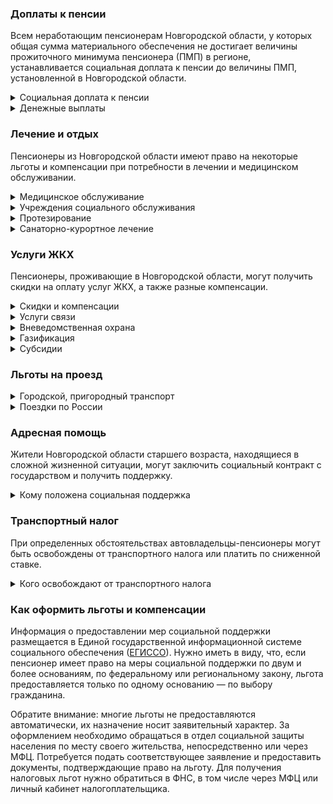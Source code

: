 ﻿### Доплаты к пенсии
Всем неработающим пенсионерам Новгородской области, у которых общая сумма материального обеспечения не достигает величины прожиточного минимума пенсионера (ПМП) в регионе, устанавливается социальная доплата к пенсии до величины ПМП, установленной в Новгородской области.
<details>
<summary>Социальная доплата к пенсии</summary>
Социальная доплата к пенсии до величины регионального прожиточного минимума пенсионера назначается автоматически, по данным выплатного дела о размере пенсии.
</details>
<details>
<summary>Денежные выплаты</summary>
Если пенсионер относится к льготной категории, ему полагается ежемесячная денежная выплата (ЕДВ), которая регулярно индексируется.
В [Новгородской](https://docs.cntd.ru/document/423975163) области к таким категориям относятся ветераны труда, ветеранам труда области, труженики тыла и жертвы политических репрессий.
</details>

### Лечение и отдых
Пенсионеры из Новгородской области имеют право на некоторые льготы и компенсации при потребности в лечении и медицинском обслуживании.
<details>
<summary>Медицинское обслуживание</summary>

Обслуживание в поликлиниках и других медицинских учреждениях, к которым они были прикреплены до выхода на пенсию, сохраняется за тружениками тыла, жертвами политических репрессий, а также ветеранами труда. Оказание медицинской помощи вне очереди полагается жертвам политических репрессий, а также труженикам тыла и ветеранам труда.
</details>
<details>
<summary>Учреждения социального обслуживания</summary>

Внеочередной приём в дома-интернаты для престарелых и инвалидов, учреждения социального обслуживания предоставляется труженикам тыла и жертвам политических репрессий.
</details>
<details>
<summary>Протезирование</summary>

Новгородских тружеников тыла и реабилитированных пенсионеров бесплатно обеспечивают протезами (кроме зубных) и протезно-ортопедическими изделиями.
</details>
<details>
<summary>Санаторно-курортное лечение</summary>

[Новгородским](https://docs.cntd.ru/document/423975163) жертвам политических репрессий при наличии медицинских показаний один раз в год выдаётся путёвка на санаторно-курортное лечение. В случае самостоятельной покупки путёвки компенсируют расходы на её приобретение, но не более 18 330 рублей.
</details>

### Услуги ЖКХ
Пенсионеры, проживающие в Новгородской области, могут получить скидки на оплату услуг ЖКХ, а также разные компенсации. 
<details>
<summary>Скидки и компенсации</summary>

В [Новгородской](https://docs.cntd.ru/document/423975163) области жертвам политических репрессий, ветеранам труда и ветеранам труда области выплачивают компенсацию в размере 50% расходов на оплату жилого помещения, коммунальных услуг, взносов на капремонт и вывоз жидких бытовых отходов. Льгота распространяется также на членов семьи жертв политических репрессий и иждивенцев ветеранов труда, проживающих совместно с пенсионером.

Одинокие неработающие пенсионеры по достижении 70 лет освобождаются от взносов на капремонт на 50%, а с 80-летнего возраста — полностью. Льгота распространяется также на граждан указанного возраста, семья которых состоит из неработающих граждан пенсионного возраста (мужчины — старше 60 лет, женщины — 55 лет) и (или) инвалидов I и II групп. Компенсация рассчитывается исходя из установленных в регионе минимального взноса на капремонт за 1 кв. метр и размера стандарта нормативной площади жилого помещения.
</details>
<details>
<summary>Услуги связи</summary>

Реабилитированным пенсионерам Новгородской области компенсируют расходы на установку телефона.
</details>
<details>
<summary>Вневедомственная охрана</summary>

[Новгородским](https://docs.cntd.ru/document/423975163) одиноко проживающим жертвам политических репрессий или супружеским парам, один из которых является репрессированным, оплачивают 50% расходов на услуги вневедомственной охраны.
</details>
<details>
<summary>Газификация</summary>

В [Новгородской](https://sudrf.cntd.ru/document/411705959) области малообеспеченным одиноко проживающим пенсионерам или их семьям, доход которых не превышает величины прожиточного минимума на каждого члена семьи, предоставляется социальная поддержка на газификацию домовладения. Компенсируют 50% от стоимости фактически произведённых работ по газификации жилья, но без учёта стоимости газовой плиты, водонагревателя, отопительного котла и работ по устройству дымохода и вентиляции.
</details>
<details>
<summary>Субсидии</summary>

Оформить субсидию на оплату жилищно-коммунальных услуг можно при условии, что на их оплату тратится более 22% от совокупного дохода семьи.
</details>

### Льготы на проезд
<details>
<summary>Городской, пригородный транспорт</summary>

В [Новгородской](https://docs.cntd.ru/document/423975163) области труженики тыла, ветераны труда и ветераны труда области проезд на железнодорожном транспорте пригородного сообщения оплачивают в размере 50%, а жертвы политических репрессий ездят бесплатно.
</details>
<details>
<summary>Поездки по России</summary>

Новгородским реабилитированным пенсионерам один раз в год компенсируются расходы на оплату проезда (туда и обратно) по территории Российской Федерации на железнодорожном транспорте в размере 100% стоимости проезда. При поездке в районы, не имеющие железнодорожного сообщения, возместят 50% стоимости проезда водным, воздушным или междугородным автомобильным транспортом.
</details>

### Адресная помощь
Жители Новгородской области старшего возраста, находящиеся в сложной жизненной ситуации, могут заключить социальный контракт с государством и получить поддержку.
<details>
<summary>Кому положена социальная поддержка</summary>

Пенсионерам, оказавшимся в трудной жизненной ситуации по не зависящим от них причинам или в связи со стихийным бедствием, экстремальной ситуацией, оказывается адресная помощь. Она предоставляется путём выплаты пособий либо в натуральной форме (обеспечение одеждой, обувью, лекарствами, организация лечения и ухода, проведение ремонта жилья или установка приборов учёта и пр.). С нуждающимися пенсионерами может быть заключён социальный контракт.
</details>

### Транспортный налог
При определенных обстоятельствах автовладельцы-пенсионеры могут быть освобождены от транспортного налога или платить по сниженной ставке. 
<details>
<summary>Кого освобождают от транспортного налога</summary>

В [Новгородской](https://www.nalog.gov.ru/rn77/service/tax/d1083357/) области пенсионеры, а также мужчины старше 60 лет, женщины — 55 лет уплачивают налог в размере 50%: на легковой автомобиль с мощностью двигателя до 100 л. с., грузовой автомобиль до 100 л. с., изготовленный на базе легкового автомобиля «ГАЗ», «ВАЗ», «ИЖ», «Москвич», грузовой автомобиль модели «УАЗ», с годом выпуска до 1994 включительно, мотоциклы и мотороллеры до 36 л. с., а на легковые авто от 100 до 120 л. с. уплате подлежит 80% ставки налога. Пенсионеры по старости, а также инвалиды, владеющие моторной лодкой до 30 л. с., уплачивают за неё половину начисляемого налога, а инвалиды и участники ВОВ освобождены от него полностью. Инвалиды не уплачивают налог за один принадлежащий им легковой автомобиль до 100 л. с., а также грузовой автомобиль до 100 л. с., изготовленный на базе легкового автомобиля «ГАЗ», «ВАЗ», «ИЖ», «Москвич», «УАЗ», с годом выпуска до 1994 включительно. Граждане, подвергшиеся радиации, освобождены от уплаты налога на легковые автомобили.
</details>

### Как оформить льготы и компенсации 
Информация о предоставлении мер социальной поддержки размещается в Единой государственной информационной системе социального обеспечения ([ЕГИССО](http://egisso.ru/site/client/#/)). Нужно иметь в виду, что, если пенсионер имеет право на меры социальной поддержки по двум и более основаниям, по федеральному или региональному закону, льгота предоставляется только по одному основанию — по выбору гражданина.

Обратите внимание: многие льготы не предоставляются автоматически, их назначение носит заявительный характер. За оформлением необходимо обращаться в отдел социальной защиты населения по месту своего жительства, непосредственно или через МФЦ. Потребуется подать соответствующее заявление и предоставить документы, подтверждающие право на льготу. Для получения налоговых льгот нужно обратиться в ФНС, в том числе через МФЦ или личный кабинет налогоплательщика.













